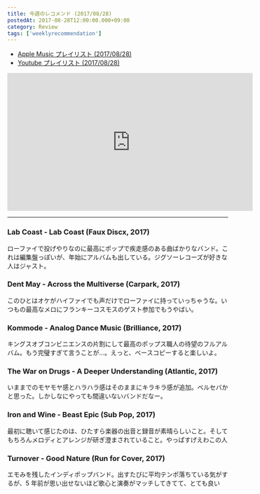 ```yaml
---
title: 今週のレコメンド (2017/08/28)
postedAt: 2017-08-28T12:00:00.000+09:00
category: Review
tags: ['weeklyrecommendation']
---
```


- [Apple Music プレイリスト (2017/08/28)](https://itunes.apple.com/jp/playlist/%E4%BB%8A%E9%80%B1%E3%81%AE%E3%83%AC%E3%82%B3%E3%83%A1%E3%83%B3%E3%83%89-2017-08-28/idpl.u-yZyVbKlTzBWR7p)
- [Youtube プレイリスト (2017/08/28)](https://www.youtube.com/playlist?list=PLegnWsUgQayeSxKYktqxQ8lVomn1Weg0-)
<iframe width="560" height="315" class="youtube" src="https://www.youtube.com/embed/videoseries?list=PLegnWsUgQayeSxKYktqxQ8lVomn1Weg0-" frameborder="0" allowfullscreen=""></iframe>

---

### Lab Coast - Lab Coast (Faux Discx, 2017)

ローファイで投げやりなのに最高にポップで疾走感のある曲ばかりなバンド。これは編集盤っぽいが、年始にアルバムも出している。ジグソーレコーズが好きな人はジャスト。

### Dent May - Across the Multiverse (Carpark, 2017)

このひとはオケがハイファイでも声だけでローファイに持っていっちゃうな。いつもの最高なメロにフランキーコスモスのゲスト参加でもうやばい。

### Kommode - Analog Dance Music (Brilliance, 2017)

キングスオブコンビニエンスの片割にして最高のポップス職人の待望のフルアルバム。もう完璧すぎて言うことが…。えっと、ベースコピーすると楽しいよ。

### The War on Drugs - A Deeper Understanding (Atlantic, 2017)

いままでのモヤモヤ感とハラハラ感はそのままにキラキラ感が追加。ベルセバかと思った。しかしなにやっても間違いないバンドだなー。

### Iron and Wine - Beast Epic (Sub Pop, 2017)

最初に聴いて感じたのは、ひたすら楽器の出音と録音が素晴らしいこと。そしてもちろんメロディとアレンジが研ぎ澄まされていること。やっぱすげえわこの人

### Turnover - Good Nature (Run for Cover, 2017)

エモみを残したインディポップバンド。出すたびに平均テンポ落ちている気がするが、5 年前が思い出せないほど歌心と演奏がマッチしてきてて、とても良い
